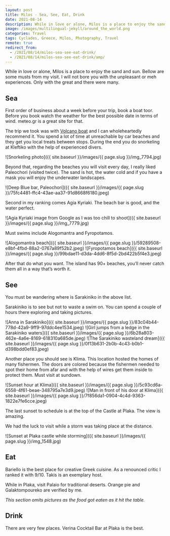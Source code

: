 ```yaml
---
layout: post
title: Milos - Sea, See, Eat, Drink
date: 2021-08-14
description: While in love or alone, Milos is a place to enjoy the sand and sun. In this post are some musts from my visit. I will not bore you with the unpleasant or meh experiences. Only with the great and there were many.
image: /images/multilingual-jekyll/around_the_world.png
categories: Travel
tags: Cyclades, Greece, Milos, Photography, Travel
remote: true
redirect_from:
  - /2021/08/14/milos-sea-see-eat-drink/
  - /2021/08/14/milos-sea-see-eat-drink/amp/
---
```


While in love or alone, Milos is a place to enjoy the sand and sun. Bellow are some musts from my visit. I will not bore you with the unpleasant or meh experiences. Only with the great and there were many.

## Sea

First order of business about a week before your trip, book a boat toor. Before you book watch the weather for the best possible date in terms of wind. meteo.gr is a great site for that.

The trip we took was with [Volcano boat](https://volcanoboat.eu/) and I can wholeheartedly recommend it. You spend a lot of time at unreachable by car beaches and they get you local treats between stops. During the end you do snorkeling at Kleftiko with the help of experienced divers.

![Snorkeling photo]({{ site.baseurl }}/images/{{ page.slug }}/img_7794.jpg)

Beyond that, regarding the beaches you will visit every day, I really liked Paleochori (visited twice). The sand is hot, the water cold and if you have a mask you will enjoy the underwater landscapes.

![Deep Blue bar, Paleochori]({{ site.baseurl }}/images/{{ page.slug }}/75fc4481-ffc4-43ae-aa37-91d8668f6180.jpeg)

Second in my ranking comes Agia Kyriaki. The beach bar is good, and the water perfect.

![Agia Kyriaki image from Google as I was too chill to shoot]({{ site.baseurl }}/images/{{ page.slug }}/img_7779.jpg)

Must swims include Alogomantra and Fyropotamos.

![Alogomantra beach]({{ site.baseurl }}/images/{{ page.slug }}/59289508-e8bf-4fbd-88a2-0767a89f52b2.jpeg)
![Fyropotamos beach]({{ site.baseurl }}/images/{{ page.slug }}/99bdae11-d3da-4dd6-8f5d-2bd422b5f4e3.jpeg)

After that do what you want. The island has 90+ beaches, you’ll never catch them all in a way that’s worth it.

## See

You must be wandering where is Sarakiniko in the above list.

Sarakiniko is to see but not to waste a swim on. You can spend a couple of hours there exploring and taking pictures.

![Anna in Sarakiniko]({{ site.baseurl }}/images/{{ page.slug }}/83c04b44-778d-42a9-9ff9-97ddc4ee1534.jpeg)
![Girl jumps from a ledge in the Sarakiniko waters]({{ site.baseurl }}/images/{{ page.slug }}/6b28a803-462e-4a6e-8169-618310a685de.jpeg)
![The Sarakiniko wasteland dream]({{ site.baseurl }}/images/{{ page.slug }}/0f13b631-2b0b-4c43-b0b1-d398bdd0ef83.jpeg)

Another place you should see is Klima. This location hosted the homes of many fishermen. The doors are colored because the fishermen needed to spot their home from afar and with the help of wires get them inside to protect them. Must visit at sundown.

![Sunset hour at Klima]({{ site.baseurl }}/images/{{ page.slug }}/5c93cd6a-6558-4f61-beae-348795a7e3d9.jpeg)
![Man in front of his door at Klima]({{ site.baseurl }}/images/{{ page.slug }}/7f856da1-0904-4c4d-9363-1822e7fe6cce.jpeg)

The last sunset to schedule is at the top of the Castle at Plaka. The view is amazing.

We had the luck to visit while a storm was taking place at the distance.

![Sunset at Plaka castle while storming]({{ site.baseurl }}/images/{{ page.slug }}/img_1548.jpg)

## Eat

Bariello is the best place for creative Greek cuisine. As a renounced critic I ranked it with 9/10. Takis is an exemplary host.

While in Plaka, visit Palaio for traditional deserts. Orange pie and Galaktompoureko are verified by me.

_This section omits pictures as the food got eaten as it hit the table._

## Drink

There are very few places. Verina Cocktail Bar at Plaka is the best.
